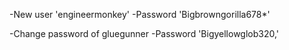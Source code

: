 -New user 'engineermonkey'
-Password 'Bigbrowngorilla678*'

-Change password of gluegunner
-Password 'Bigyellowglob320,'